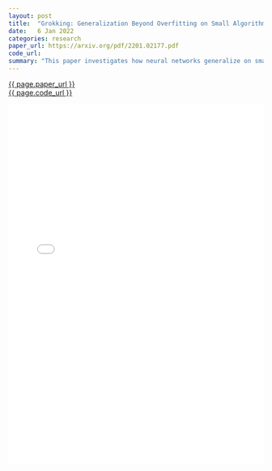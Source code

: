 ```yaml
---
layout: post
title:  "Grokking: Generalization Beyond Overfitting on Small Algorithmic Datasets"
date:   6 Jan 2022
categories: research
paper_url: https://arxiv.org/pdf/2201.02177.pdf
code_url: 
summary: "This paper investigates how neural networks generalize on small, algorithmically generated datasets, focusing on data efficiency, memorization, generalization, and learning speed. It highlights instances where neural networks grok patterns, significantly improving their generalization ability from mere chance to perfect accuracy, even beyond the point of overfitting. Additionally, the study finds that generalization on smaller datasets demands more optimization. It posits that such datasets are ideal for exploring the enigmatic phenomenon of how overparametrized neural networks generalize beyond simply memorizing their training data."
---
```


<style>
.responsive-pdf-container {
    overflow: hidden;
    padding-top: 141.42%; /* 16:9 Aspect Ratio, adjust as needed */
    position: relative;
}

.responsive-pdf-container iframe {
    border: none;
    height: 100%;
    left: 0;
    position: absolute;
    top: 0;
    width: 100%;
}
</style>

<a href="{{ page.paper_url }}">{{ page.paper_url }}</a><br>
<a href="{{ page.code_url }}">{{ page.code_url }}</a>

<div class="responsive-pdf-container">
    <iframe src="{{ page.paper_url }}" style="border: none;"></iframe>
</div>